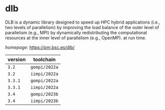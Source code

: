 # dlb

DLB is a dynamic library designed to speed up HPC hybrid applications (i.e., two levels of parallelism) by improving the load balance of the outer level of parallelism (e.g., MPI) by dynamically redistributing the computational resources at the inner level of parallelism (e.g., OpenMP). at run time.

*homepage*: <https://pm.bsc.es/dlb/>

version | toolchain
--------|----------
``3.2`` | ``gompi/2022a``
``3.2`` | ``iimpi/2022a``
``3.3.1`` | ``gompi/2022a``
``3.3.1`` | ``iimpi/2022a``
``3.4`` | ``gompi/2023b``
``3.4`` | ``iimpi/2023b``
